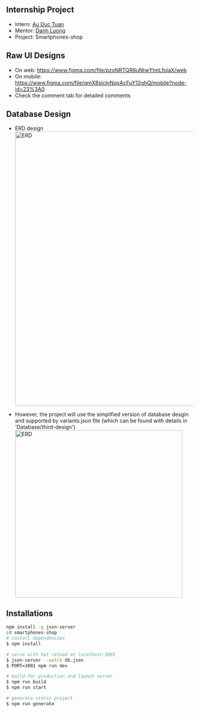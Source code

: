 ## Internship Project

- Intern: [Au Duc Tuan](https://github.com/ibenrique2510)
- Mentor: [Danh Luong](https://github.com/azltdanh)
- Project: Smartphones-shop

## Raw UI Designs

- On web: https://www.figma.com/file/pzoNRTQR6uNtwYtmLfoiaX/web
- On mobile: https://www.figma.com/file/qmX8siclnNqxAcFuY12ghQ/mobile?node-id=23%3A0
- Check the comment tab for detailed comments

## Database Design

- ERD design
  <img width="736" alt="ERD" src="https://user-images.githubusercontent.com/43056724/111940602-bf8f4d80-8b01-11eb-98dd-3a923911389d.png">

- However, the project will use the simplified version of database desgin and supported by variants.json file (which can be found with details in 'Database/third-design')
  <img width="449" alt="ERD" src="https://user-images.githubusercontent.com/43056724/111940637-d170f080-8b01-11eb-99be-84f49f1dbd29.png">

## Installations

```bash
npm install -g json-server
cd smartphones-shop
# install dependencies
$ npm install

# serve with hot reload at localhost:3001
$ json-server --watch db.json
$ PORT=3001 npm run dev

# build for production and launch server
$ npm run build
$ npm run start

# generate static project
$ npm run generate
```
